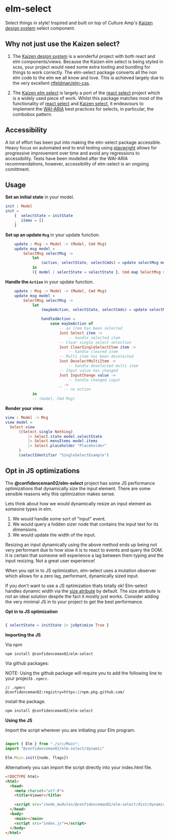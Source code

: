 # elm-select
Select things in style! Inspired and built on top of Culture Amp's [Kaizen design system](https://cultureamp.design) select component. 

## Why not just use the Kaizen select?
1. The [Kaizen design system](https://cultureamp.design/) is a wonderful project with both react and elm components/views. Because the Kaizen elm select is being styled in scss, your project would need some extra tooling and bundling for things to work correctly. The elm-select package converts all the non elm code to the elm we all know and love. This is achieved largely due to the very excellent [rtfeldman/elm-css](https://package.elm-lang.org/packages/rtfeldman/elm-css/latest/).

2. The [Kaizen elm select](https://cultureamp.design/storybook/?path=/story/select-elm--multi-select-searchable) is largely a port of the [react select](https://react-select.com/home) project which is a widely used piece of work. Whilst this package matches most of the functionality of [react select]() and [Kaizen select](), it endeavours to implement the [WAI-ARIA](https://www.w3.org/TR/wai-aria-practices/examples/combobox/aria1.1pattern/listbox-combo.html) best practices for selects, in particular, the combobox pattern.

## Accessibility
A lot of effort has been put into making the elm-select package accessible. Heavy focus on automated end to end testing using [playwright](https://playwright.dev/) allows for progressive improvement over time and avoid any regressions to accessibility. Tests have been modelled after the WAI-ARIA recommendations, however, accessibility of elm-select is an ongoing comittment.

## Usage
__Set an initial state__ in your model.

```elm
init : Model
init = 
    {  selectState = initState
    ,  items = []
    }
```

__Set up an update `Msg`__ in your update function.

```elm
    update : Msg -> Model -> (Model, Cmd Msg)
    update msg model =
        SelectMsg selectMsg ->
            let
                (action, selectState, selectCmds) = update selectMsg model.selectState
            in
            ({ model | selectState = selectState }, Cmd.map SelectMsg selectCmds)

```

__Handle the `Action`__ in your update function.

```elm
    update : Msg -> Model -> (Model, Cmd Msg)
    update msg model =
        SelectMsg selectMsg ->
            let
                (maybeAction, selectState, selectCmds) = update selectMsg model.selectState

                handledAction =
                    case maybeAction of 
                        -- an item has been selected
                        Just Select item ->
                            -- handle selected item
                        -- Clear single select selection
                        Just ClearSingleSelectItem item ->
                            -- handle cleared item
                        -- Multi item has been deselected
                        Just DeselectMultiItem ->
                            -- handle deselected multi item
                        -- Input value has changed
                        Just InputChange value ->
                            -- handle changed input
                        _ ->
                          -- no action
            in
            -- (model, Cmd Msg)
```

__Render your view__.

```elm
view : Model -> Msg
view model =
  Select.view 
      ((Select.single Nothing)
          |> Select.state model.selectState
          |> Select.menuItems model.items
          |> Select.placeholder "Placeholder"
      )
      (selectIdentifier "SingleSelectExample")
```

## Opt in JS optimizations
The **@confidenceman02/elm-select** project has some JS performance optimizations that dynamically size the input element. There are some sensible reasons why this optimization makes sense.

Lets think about how we would dynamically resize an input element as someone types in elm.
1. We would handle some sort of "input" event.
2. We would query a hidden sizer node that contains the input text for its dimensions.
3. We would update the width of the input.

Resizing an input dynamically using the above method ends up being not very performant due to how slow it is to react to events and query the DOM. It is certain that someone will experience a lag between them typing and the input resizing. Not a great user experience!

When you opt in to JS optimization, elm-select uses a mutation observer which allows for a zero lag, performant, dynamically sized input.

If you don't want to use a JS optimization thats totally ok! Elm-select handles dynamic width via the [size atribute](https://developer.mozilla.org/en-US/docs/Web/HTML/Attributes/size) by default. The size attribute is not an ideal solution despite the fact it mostly just works. Consider adding the very minimal JS in to your project to get the best performance.

__Opt in to JS optimization__
```elm

{ selectState = initState |> jsOptimize True }
```

__Importing the JS__

Via npm
```sh
npm install @confidenceman02/elm-select
```

Via github packages:

NOTE: Using the github package will require you to add the following line to your projects `.npmrc`.
```
// .npmrc 
@confidenceman02:registry=https://npm.pkg.github.com/
```

install the package.

```sh
npm install @confidenceman02/elm-select
```

__Using the JS__

Import the script wherever you are initiating your Elm program.
```javascript

import { Elm } from "./src/Main";
import "@confidenceman02/elm-select/dynamic"

Elm.Main.init({node, flags})
```

Alternatively you can import the script directly into your index.html file.

```html
<!DOCTYPE html>
<html>
  <head>
    <meta charset="utf-8">
    <title>Viewer</title>

    <script src="/node_modules/@confidenceman02/elm-select/dist/dynamic.min.js"></script>
  </head>
  <body>
    <main></main>
    <script src="index.js"></script>
  </body>
</html>
```


